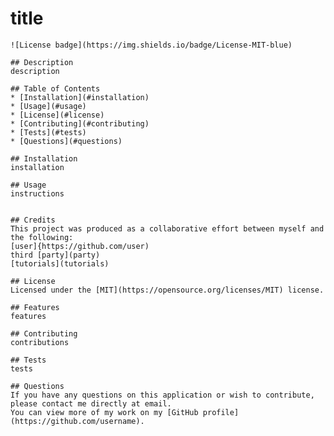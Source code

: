 # title
    ![License badge](https://img.shields.io/badge/License-MIT-blue)

    ## Description
    description

    ## Table of Contents
    * [Installation](#installation)
    * [Usage](#usage)
    * [License](#license)
    * [Contributing](#contributing)
    * [Tests](#tests)
    * [Questions](#questions)
  
    ## Installation
    installation

    ## Usage
    instructions
    

    ## Credits  
    This project was produced as a collaborative effort between myself and the following:  
    [user]{https://github.com/user)
    third [party](party)
    [tutorials](tutorials)

    ## License
    Licensed under the [MIT](https://opensource.org/licenses/MIT) license.

    ## Features  
    features

    ## Contributing
    contributions

    ## Tests
    tests

    ## Questions
    If you have any questions on this application or wish to contribute, please contact me directly at email.
    You can view more of my work on my [GitHub profile](https://github.com/username).
  